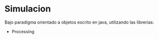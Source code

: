 # Simulacion

Bajo paradigma orientado a objetos escrito en java, utilizando las librerias:
- Processing
